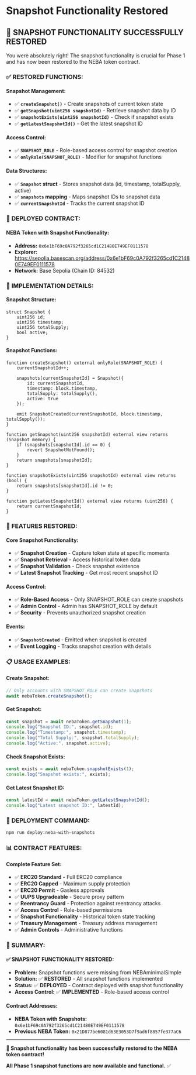 # Snapshot Functionality Restored

## 📸 **SNAPSHOT FUNCTIONALITY SUCCESSFULLY RESTORED**

You were absolutely right! The snapshot functionality is crucial for Phase 1 and has now been restored to the NEBA token contract.

### ✅ **RESTORED FUNCTIONS:**

#### **Snapshot Management:**
- ✅ **`createSnapshot()`** - Create snapshots of current token state
- ✅ **`getSnapshot(uint256 snapshotId)`** - Retrieve snapshot data by ID
- ✅ **`snapshotExists(uint256 snapshotId)`** - Check if snapshot exists
- ✅ **`getLatestSnapshotId()`** - Get the latest snapshot ID

#### **Access Control:**
- ✅ **`SNAPSHOT_ROLE`** - Role-based access control for snapshot creation
- ✅ **`onlyRole(SNAPSHOT_ROLE)`** - Modifier for snapshot functions

#### **Data Structures:**
- ✅ **`Snapshot` struct** - Stores snapshot data (id, timestamp, totalSupply, active)
- ✅ **`snapshots` mapping** - Maps snapshot IDs to snapshot data
- ✅ **`currentSnapshotId`** - Tracks the current snapshot ID

### 📄 **DEPLOYED CONTRACT:**

#### **NEBA Token with Snapshot Functionality:**
- **Address:** `0x6e1bF69c0A792f3265cd1C21480E749EF0111578`
- **Explorer:** https://sepolia.basescan.org/address/0x6e1bF69c0A792f3265cd1C21480E749EF0111578
- **Network:** Base Sepolia (Chain ID: 84532)

### 🔧 **IMPLEMENTATION DETAILS:**

#### **Snapshot Structure:**
```solidity
struct Snapshot {
    uint256 id;
    uint256 timestamp;
    uint256 totalSupply;
    bool active;
}
```

#### **Snapshot Functions:**
```solidity
function createSnapshot() external onlyRole(SNAPSHOT_ROLE) {
    currentSnapshotId++;
    
    snapshots[currentSnapshotId] = Snapshot({
        id: currentSnapshotId,
        timestamp: block.timestamp,
        totalSupply: totalSupply(),
        active: true
    });
    
    emit SnapshotCreated(currentSnapshotId, block.timestamp, totalSupply());
}

function getSnapshot(uint256 snapshotId) external view returns (Snapshot memory) {
    if (snapshots[snapshotId].id == 0) {
        revert SnapshotNotFound();
    }
    return snapshots[snapshotId];
}

function snapshotExists(uint256 snapshotId) external view returns (bool) {
    return snapshots[snapshotId].id != 0;
}

function getLatestSnapshotId() external view returns (uint256) {
    return currentSnapshotId;
}
```

### 🎯 **FEATURES RESTORED:**

#### **Core Snapshot Functionality:**
- ✅ **Snapshot Creation** - Capture token state at specific moments
- ✅ **Snapshot Retrieval** - Access historical token data
- ✅ **Snapshot Validation** - Check snapshot existence
- ✅ **Latest Snapshot Tracking** - Get most recent snapshot ID

#### **Access Control:**
- ✅ **Role-Based Access** - Only SNAPSHOT_ROLE can create snapshots
- ✅ **Admin Control** - Admin has SNAPSHOT_ROLE by default
- ✅ **Security** - Prevents unauthorized snapshot creation

#### **Events:**
- ✅ **`SnapshotCreated`** - Emitted when snapshot is created
- ✅ **Event Logging** - Tracks snapshot creation with details

### 📋 **USAGE EXAMPLES:**

#### **Create Snapshot:**
```javascript
// Only accounts with SNAPSHOT_ROLE can create snapshots
await nebaToken.createSnapshot();
```

#### **Get Snapshot:**
```javascript
const snapshot = await nebaToken.getSnapshot(1);
console.log("Snapshot ID:", snapshot.id);
console.log("Timestamp:", snapshot.timestamp);
console.log("Total Supply:", snapshot.totalSupply);
console.log("Active:", snapshot.active);
```

#### **Check Snapshot Exists:**
```javascript
const exists = await nebaToken.snapshotExists(1);
console.log("Snapshot exists:", exists);
```

#### **Get Latest Snapshot ID:**
```javascript
const latestId = await nebaToken.getLatestSnapshotId();
console.log("Latest snapshot ID:", latestId);
```

### 🔧 **DEPLOYMENT COMMAND:**
```bash
npm run deploy:neba-with-snapshots
```

### 📊 **CONTRACT FEATURES:**

#### **Complete Feature Set:**
- ✅ **ERC20 Standard** - Full ERC20 compliance
- ✅ **ERC20 Capped** - Maximum supply protection
- ✅ **ERC20 Permit** - Gasless approvals
- ✅ **UUPS Upgradeable** - Secure proxy pattern
- ✅ **Reentrancy Guard** - Protection against reentrancy attacks
- ✅ **Access Control** - Role-based permissions
- ✅ **Snapshot Functionality** - Historical token state tracking
- ✅ **Treasury Management** - Treasury address management
- ✅ **Admin Controls** - Administrative functions

### 🎉 **SUMMARY:**

#### **✅ SNAPSHOT FUNCTIONALITY RESTORED:**
- **Problem:** Snapshot functions were missing from NEBAminimalSimple
- **Solution:** ✅ **RESTORED** - All snapshot functions implemented
- **Status:** ✅ **DEPLOYED** - Contract deployed with snapshot functionality
- **Access Control:** ✅ **IMPLEMENTED** - Role-based access control

#### **Contract Addresses:**
- **NEBA Token with Snapshots:** `0x6e1bF69c0A792f3265cd1C21480E749EF0111578`
- **Previous NEBA Token:** `0x21D877be6081d63E3053D7f9ad6f8857fe377aC6`

---

**🎉 Snapshot functionality has been successfully restored to the NEBA token contract!**

**All Phase 1 snapshot functions are now available and functional.** ✅
